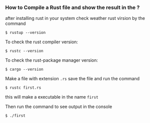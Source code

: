### How to Compile a Rust file and show the result in the  ?

after installing rust in your system check weather rust virsion by the command

```shell
$ rustup --version
 ```

 To check the rust compiler version:

```shell
$ rustc --version
```

To check the rust-package manager version:

```shell
$ cargo --version
```

Make a file with extension ```.rs``` save the file and run the command

```shell
$ rustc first.rs
```
this will make a executable in the name ```first```

Then run the command to see output in the console
```shell
$ ./first
```

